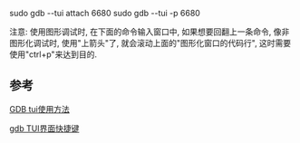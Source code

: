 
sudo gdb --tui attach 6680
sudo gdb --tui -p 6680

注意: 使用图形调试时, 在下面的命令输入窗口中, 如果想要回翻上一条命令, 
像非图形化调试时, 使用"上箭头"了, 就会滚动上面的"图形化窗口的代码行",
这时需要使用"ctrl+p"来达到目的.

## 参考

[GDB tui使用方法](https://blog.csdn.net/weixin_34150503/article/details/91681008)

[gdb TUI界面快捷键](https://blog.csdn.net/xiaozi0221/article/details/90512751)